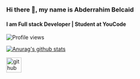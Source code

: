 ### Hi there 👋, my name is Abderrahim Belcaid
#### I am Full stack Developer | Student at YouCode

![Profile views](https://gpvc.arturio.dev/Ableciad)  



[![Anurag's github stats](https://github-readme-stats.vercel.app/api?username=Abelcaid)](https://github.com/anuraghazra/github-readme-stats)

[<img src='https://cdn.jsdelivr.net/npm/simple-icons@3.0.1/icons/github.svg' alt='github' height='40'>](https://github.com/Ableciad)  




